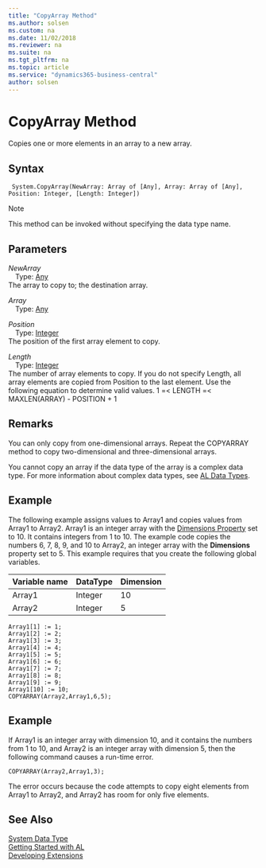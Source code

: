 ```yaml
---
title: "CopyArray Method"
ms.author: solsen
ms.custom: na
ms.date: 11/02/2018
ms.reviewer: na
ms.suite: na
ms.tgt_pltfrm: na
ms.topic: article
ms.service: "dynamics365-business-central"
author: solsen
---
```

[//]: # (START>DO_NOT_EDIT)
[//]: # (IMPORTANT:Do not edit any of the content between here and the END>DO_NOT_EDIT.)
[//]: # (Any modifications should be made in the .xml files in the ModernDev repo.)
# CopyArray Method
Copies one or more elements in an array to a new array.

## Syntax
```
 System.CopyArray(NewArray: Array of [Any], Array: Array of [Any], Position: Integer, [Length: Integer])
```
> [!NOTE]  
> This method can be invoked without specifying the data type name.  
## Parameters
*NewArray*  
&emsp;Type: [Any](../any/any-data-type.md)  
The array to copy to; the destination array.
        
*Array*  
&emsp;Type: [Any](../any/any-data-type.md)  
  
*Position*  
&emsp;Type: [Integer](../integer/integer-data-type.md)  
The position of the first array element to copy.
        
*Length*  
&emsp;Type: [Integer](../integer/integer-data-type.md)  
The number of array elements to copy. If you do not specify Length, all array elements are copied from Position to the last element. Use the following equation to determine valid values.
1 =< LENGTH =< MAXLEN(ARRAY) - POSITION + 1
          



[//]: # (IMPORTANT: END>DO_NOT_EDIT)

## Remarks  
 You can only copy from one-dimensional arrays. Repeat the COPYARRAY method to copy two-dimensional and three-dimensional arrays.  

 You cannot copy an array if the data type of the array is a complex data type. For more information about complex data types, see [AL Data Types](../../datatypes/devenv-al-data-types.md).  

## Example  
 The following example assigns values to Array1 and copies values from Array1 to Array2. Array1 is an integer array with the [Dimensions Property](../../properties/devenv-dimensions-property.md) set to 10. It contains integers from 1 to 10. The example code copies the numbers 6, 7, 8, 9, and 10 to Array2, an integer array with the **Dimensions** property set to 5. This example requires that you create the following global variables.  

|Variable name|DataType|Dimension|  
|-------------------|--------------|---------------|  
|Array1|Integer|10|  
|Array2|Integer|5|  

```  
Array1[1] := 1;  
Array1[2] := 2;  
Array1[3] := 3;  
Array1[4] := 4;  
Array1[5] := 5;  
Array1[6] := 6;  
Array1[7] := 7;  
Array1[8] := 8;  
Array1[9] := 9;  
Array1[10] := 10;  
COPYARRAY(Array2,Array1,6,5);  
```  

## Example  
 If Array1 is an integer array with dimension 10, and it contains the numbers from 1 to 10, and Array2 is an integer array with dimension 5, then the following command causes a run-time error.  

```  
COPYARRAY(Array2,Array1,3);  
```  

 The error occurs because the code attempts to copy eight elements from Array1 to Array2, and Array2 has room for only five elements.  


## See Also
[System Data Type](system-data-type.md)  
[Getting Started with AL](../../devenv-get-started.md)  
[Developing Extensions](../../devenv-dev-overview.md)